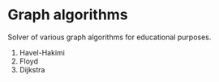 # Graph algorithms

Solver of various graph algorithms for educational purposes.

1. Havel-Hakimi
2. Floyd
3. Dijkstra
